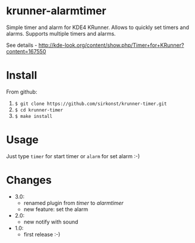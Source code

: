 krunner-alarmtimer
==================

Simple timer and alarm for KDE4 KRunner. Allows to quickly set timers and alarms. Supports multiple timers and alarms.

See details - http://kde-look.org/content/show.php/Timer+for+KRunner?content=167550

Install
=======

From github:

1. ```$ git clone https://github.com/sirkonst/krunner-timer.git```
2. ```$ cd krunner-timer```
3. ```$ make install```


Usage
=====

Just type ``timer`` for start timer or ``alarm`` for set alarm :-)


Changes
=======

* 3.0:
    - renamed plugin from *timer* to *alarmtimer*
    - new feature: set the alarm
* 2.0:
    - new notify with sound
* 1.0:
    - first release :-)
